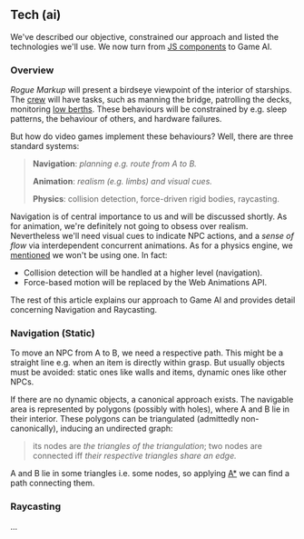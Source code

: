 ## Tech (ai)

We've described our objective, constrained our approach and listed the technologies we'll use.
We now turn from [JS components](2#tech1--react-function-components "@anchor") to Game AI.

### Overview

_Rogue Markup_ will present a birdseye viewpoint of the interior of starships.
The [crew](https://wiki.travellerrpg.com/Crew "@new-tab") will have tasks, such as manning the bridge, patrolling the decks, monitoring [low berths](https://wiki.travellerrpg.com/Low_Passage "@new-tab").
These behaviours will be constrained by e.g. sleep patterns, the behaviour of others, and hardware failures.

But how do video games implement these behaviours?
Well, there are three standard systems:

> **Navigation**: _planning e.g. route from A to B._
>
> **Animation**: _realism (e.g. limbs) and visual cues._
>
> **Physics**: collision detection, force-driven rigid bodies, raycasting.

Navigation is of central importance to us and will be discussed shortly.
As for animation, we're definitely not going to obsess over realism.
Nevertheless we'll need visual cues to indicate NPC actions,
and a _sense of flow_ via interdependent concurrent animations.
As for a physics engine, we [mentioned](1#constraints--game-mechanics "@anchor") we won't be using one. In fact:

- Collision detection will be handled at a higher level (navigation).
- Force-based motion will be replaced by the Web Animations API.

The rest of this article explains our approach to Game AI and provides detail concerning Navigation and Raycasting.

### Navigation (Static)

To move an NPC from A to B, we need a respective path.
This might be a straight line e.g. when an item is directly within grasp.
But usually objects must be avoided: static ones like walls and items, dynamic ones like other NPCs.

If there are no dynamic objects, a canonical approach exists. The navigable area is represented by polygons (possibly with holes), where A and B lie in their interior. These polygons can be triangulated (admittedly non-canonically), inducing an undirected graph:

> its nodes are _the triangles of the triangulation_; two nodes are connected iff _their respective triangles share an edge._

<div
  class="tabs"
  name="nav-graph-demo"
  height="400"
  enabled="false"
  tabs="[
     { key: 'component', filepath: 'example/NavGraph#301' },
     { key: 'component', filepath: 'example/NavGraph#302' },
   ]"
></div>

A and B lie in some triangles i.e. some nodes, so applying [A*](https://en.wikipedia.org/wiki/A*_search_algorithm) we can find a path connecting them.

<!-- 
Importantly, we are not avoiding obstacles as we encounter them, in the sense of [robotics]((https://en.wikibooks.org/wiki/Robotics/Navigation/Collision_Avoidance#cite_note-1)).
We know exactly where each NPC is going because (a) we previously set them in motion, (b) we do not rely on unpredictable force-based simulations. Having complete information does not make the problem any less important: Turing's [original paper](https://en.wikipedia.org/wiki/Computing_Machinery_and_Intelligence "Computing Machinery and Intelligence") was about the _appearance_ of intelligence, not solving real-world sensory robotics. -->

<div
  class="tabs"
  name="nav-doors-demo"
  height="400"
  enabled="false"
  tabs="[
     { key: 'component', filepath: 'example/DoorsDemo#101' },
     { key: 'component', filepath: 'example/DoorsDemo#301' },
   ]"
></div>

<div
  class="tabs"
  name="nav-demo"
  height="400"
  enabled="false"
  tabs="[
     { key: 'component', filepath: 'example/NavDemo' },
   ]"
></div>

### Raycasting

...